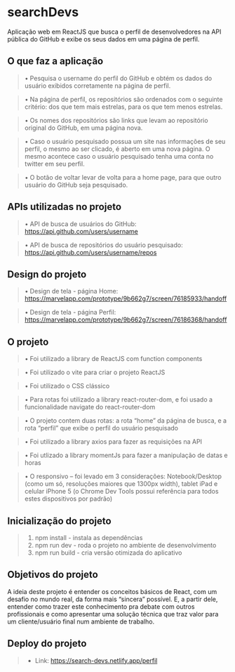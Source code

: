 # searchDevs

Aplicação web em ReactJS que busca o perfil de desenvolvedores na API pública do GitHub e exibe os seus dados em uma página de perfil.


## O que faz a aplicação
> •	Pesquisa o username do perfil do GitHub e obtém os dados do usuário exibidos corretamente na página de perfil.  

> •	Na página de perfil, os repositórios são ordenados com o seguinte critério: dos que tem mais estrelas, para os que tem menos estrelas.  

> •	Os nomes dos repositórios são links que levam ao repositório original do GitHub, em uma página nova.  

> •	Caso o usuário pesquisado possua um site nas informações de seu perfil, o mesmo ao ser clicado, é aberto em uma nova página. O mesmo acontece caso o usuário pesquisado tenha uma conta no twitter em seu perfil.  

> •	O botão de voltar levar de volta para a home page, para que outro usuário do GitHub seja pesquisado.  


## APIs utilizadas no projeto

> •	API de busca de usuários do GitHub: https://api.github.com/users/username

> •	API de busca de repositórios do usuário pesquisado: https://api.github.com/users/username/repos

## Design do projeto

> •	Design de tela - página Home: https://marvelapp.com/prototype/9b662g7/screen/76185933/handoff

> •	Design de tela - página Perfil: https://marvelapp.com/prototype/9b662g7/screen/76186368/handoff


## O projeto

> •	Foi utilizado a library de ReactJS com function components

> •	Foi utilizado o vite para criar o projeto ReactJS

> •	Foi utilizado o CSS clássico 

> •	Para rotas foi utilizado a library react-router-dom, e foi usado a funcionalidade  navigate do react-router-dom 

> •	O projeto contem duas rotas: a rota “home” da página de busca, e a rota “perfil” que exibe o perfil do usuário pesquisado

> • Foi utilizado a library axios para fazer as requisições na API 

> • Foi utlizado a library momentJs para fazer a manipulação de datas e horas

> •	O responsivo – foi levado em 3 considerações: Notebook/Desktop (como um só, resoluções maiores que 1300px width), tablet iPad e celular iPhone 5 (o Chrome Dev Tools possui referência para todos estes dispositivos por padrão)


## Inicialização do projeto
> 1. npm install - instala as dependências
> 2. npm run dev - roda o projeto no ambiente de desenvolvimento
> 3. npm run build - cria versão otimizada do aplicativo


## Objetivos do projeto

A ideia deste projeto é entender os conceitos básicos de React, com um desafio no mundo real, da forma mais “sincera” possível. E, a partir dele, entender como trazer este conhecimento pra debate com outros profissionais e como apresentar uma solução técnica que traz valor para um cliente/usuário final num ambiente de trabalho. 

## Deploy do projeto 
> - Link: https://search-devs.netlify.app/perfil


